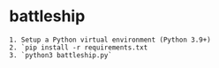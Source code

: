 # battleship

```
1. Setup a Python virtual environment (Python 3.9+)
2. `pip install -r requirements.txt
3. `python3 battleship.py`
```